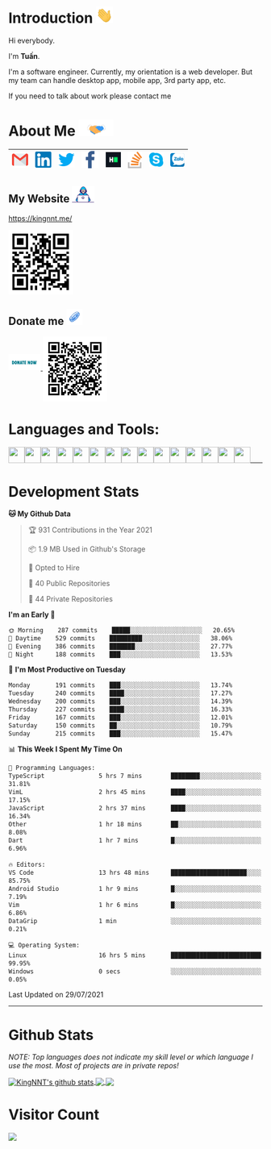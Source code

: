 # Introduction <img src="https://github.com/KingNNT/KingNNT/blob/master/assets/images/gifs/hi.gif" height="32px">

Hi everybody.

I'm **Tuấn**.

I'm a software engineer. Currently, my orientation is a web developer. But my team can handle desktop app, mobile app, 3rd party app, etc.

If you need to talk about work please contact me

# About Me <img src="https://github.com/KingNNT/KingNNT/blob/master/assets/images/gifs/Handshake.gif" height="32px">

| [<img src="https://github.com/KingNNT/KingNNT/blob/master/assets/images/icons/Gmail.svg" alt="Gmail logo" height="32">](mailto:Dev.KingNNT@gmail.com) | [<img src="https://github.com/KingNNT/KingNNT/blob/master/assets/images/icons/Linkedin.svg" alt="Linkedin Logo" width="32">](https://in.linkedin.com/in/kingnnt) | [<img src="https://github.com/KingNNT/KingNNT/blob/master/assets/images/icons/Twitter.svg" alt="Twitter Logo" width="32">](https://twitter.com/King_NNT) | [<img src="https://github.com/KingNNT/KingNNT/blob/master/assets/images/icons/facebook.svg" alt="Facebook logo" width="34">](https://facebook.com/Kinggg.NNT) | [<img src="https://github.com/KingNNT/KingNNT/blob/master/assets/images/icons/HackerRank.svg" alt="HackerRank Logo" width="30">](https://www.hackerrank.com/Dev_KingNNT) | [<img src="https://github.com/KingNNT/KingNNT/blob/master/assets/images/icons/stackoverflow.svg" alt="Stackoverflow Logo" width="28">](https://stackoverflow.com/users/12560659/king-nnt) | [<img src="https://github.com/KingNNT/KingNNT/blob/master/assets/images/icons/skype.svg" alt="Skype Logo" width="28">](https://join.skype.com/invite/eqRpzcC8cGsf) | [<img src="https://github.com/KingNNT/KingNNT/blob/master/assets/images/icons/zalo.svg" alt="Zalo Logo" width="28">](https://zalo.me/kingnnt) |
| :---------------------------------------------------------------------------------------------------------------------------------------------------: | :--------------------------------------------------------------------------------------------------------------------------------------------------------------: | :------------------------------------------------------------------------------------------------------------------------------------------------------: | :-----------------------------------------------------------------------------------------------------------------------------------------------------------: | :----------------------------------------------------------------------------------------------------------------------------------------------------------------------: | :---------------------------------------------------------------------------------------------------------------------------------------------------------------------------------------: | :----------------------------------------------------------------------------------------------------------------------------------------------------------------: | :-------------------------------------------------------------------------------------------------------------------------------------------: |

## My Website <img src="https://github.com/KingNNT/KingNNT/blob/master/assets/images/gifs/developer.gif" height="32px">

<a href="https://kingnnt.me/" height="64">https://kingnnt.me/</a>

<img align='center' height='128' width="128" src="https://github.com/KingNNT/KingNNT/blob/master/assets/images/qrcodes/QRCode_MyProfile.svg" />

## Donate me <img src="https://github.com/KingNNT/KingNNT/blob/master/assets/images/gifs/coin.gif" height="32px">

<a align='center' href="https://github.com/KingNNT/KingNNT/blob/master/Donate.md">
  <img src="https://github.com/KingNNT/KingNNT/blob/master/assets/images/gifs/donate.gif" height="32px">
</a>

<img align='center' height='128' width="128" src="https://github.com/KingNNT/KingNNT/blob/master/assets/images/qrcodes/QRCode_DonateLink.svg" />

# Languages and Tools:

<img align='left' height="32" width="32" color="##b026bf" src="https://cdn.jsdelivr.net/npm/simple-icons@v3/icons/visualstudiocode.svg" />
<img align='left' height="32" width="32" src="https://cdn.jsdelivr.net/npm/simple-icons@v3/icons/visualstudio.svg" />
<img align='left' height="32" width="32" src="https://cdn.jsdelivr.net/npm/simple-icons@v3/icons/sublimetext.svg" />
<img align='left' height="32" width="32" src="https://cdn.jsdelivr.net/npm/simple-icons@v3/icons/jetbrains.svg" />
<img align='left' height="32" width="32" src="https://cdn.jsdelivr.net/npm/simple-icons@v3/icons/html5.svg" />
<img align='left' height="32" width="32" src="https://cdn.jsdelivr.net/npm/simple-icons@v3/icons/css3.svg" />
<img align='left' height="32" width="32" src="https://cdn.jsdelivr.net/npm/simple-icons@v3/icons/javascript.svg" />
<img align='left' height="32" width="32" src="https://cdn.jsdelivr.net/npm/simple-icons@3.5.0/icons/bootstrap.svg" />
<img align='left' height="32" width="32" src="https://cdn.jsdelivr.net/npm/simple-icons@v3/icons/php.svg" />
<img align='left' height="32" width="32" src="https://cdn.jsdelivr.net/npm/simple-icons@v3/icons/laravel.svg" />
<img align='left' height="32" width="32" src="https://cdn.jsdelivr.net/npm/simple-icons@3.5.0/icons/java.svg" />
<img align='left' height="32" width="32" src="https://cdn.jsdelivr.net/npm/simple-icons@v3/icons/mysql.svg" />
<img align='left' height="32" width="32" src="https://cdn.jsdelivr.net/npm/simple-icons@3.5.0/icons/microsoftsqlserver.svg" />
<img align='left' height="32" width="32" src="https://cdn.jsdelivr.net/npm/simple-icons@v3/icons/mongodb.svg" />
<img align='left' height="32" width="32" src="https://cdn.jsdelivr.net/npm/simple-icons@v3/icons/sqlite.svg" />

<br />

---

# Development Stats

<!--START_SECTION:waka-->
**🐱 My Github Data** 

> 🏆 931 Contributions in the Year 2021
 > 
> 📦 1.9 MB Used in Github's Storage 
 > 
> 💼 Opted to Hire
 > 
> 📜 40 Public Repositories 
 > 
> 🔑 44 Private Repositories  
 > 
**I'm an Early 🐤** 

```text
🌞 Morning    287 commits    █████░░░░░░░░░░░░░░░░░░░░   20.65% 
🌆 Daytime    529 commits    █████████░░░░░░░░░░░░░░░░   38.06% 
🌃 Evening    386 commits    ███████░░░░░░░░░░░░░░░░░░   27.77% 
🌙 Night      188 commits    ███░░░░░░░░░░░░░░░░░░░░░░   13.53%

```
📅 **I'm Most Productive on Tuesday** 

```text
Monday       191 commits    ███░░░░░░░░░░░░░░░░░░░░░░   13.74% 
Tuesday      240 commits    ████░░░░░░░░░░░░░░░░░░░░░   17.27% 
Wednesday    200 commits    ███░░░░░░░░░░░░░░░░░░░░░░   14.39% 
Thursday     227 commits    ████░░░░░░░░░░░░░░░░░░░░░   16.33% 
Friday       167 commits    ███░░░░░░░░░░░░░░░░░░░░░░   12.01% 
Saturday     150 commits    ██░░░░░░░░░░░░░░░░░░░░░░░   10.79% 
Sunday       215 commits    ███░░░░░░░░░░░░░░░░░░░░░░   15.47%

```


📊 **This Week I Spent My Time On** 

```text
💬 Programming Languages: 
TypeScript               5 hrs 7 mins        ████████░░░░░░░░░░░░░░░░░   31.81% 
VimL                     2 hrs 45 mins       ████░░░░░░░░░░░░░░░░░░░░░   17.15% 
JavaScript               2 hrs 37 mins       ████░░░░░░░░░░░░░░░░░░░░░   16.34% 
Other                    1 hr 18 mins        ██░░░░░░░░░░░░░░░░░░░░░░░   8.08% 
Dart                     1 hr 7 mins         █░░░░░░░░░░░░░░░░░░░░░░░░   6.96%

🔥 Editors: 
VS Code                  13 hrs 48 mins      █████████████████████░░░░   85.75% 
Android Studio           1 hr 9 mins         █░░░░░░░░░░░░░░░░░░░░░░░░   7.19% 
Vim                      1 hr 6 mins         █░░░░░░░░░░░░░░░░░░░░░░░░   6.86% 
DataGrip                 1 min               ░░░░░░░░░░░░░░░░░░░░░░░░░   0.21%

💻 Operating System: 
Linux                    16 hrs 5 mins       █████████████████████████   99.95% 
Windows                  0 secs              ░░░░░░░░░░░░░░░░░░░░░░░░░   0.05%

```


 Last Updated on 29/07/2021
<!--END_SECTION:waka-->

---

# Github Stats

_NOTE: Top languages does not indicate my skill level or which language I use the most. Most of projects are in private repos!_

<a href="https://github.com/KingNNT">
  <img align="center" src="https://github-readme-stats.vercel.app/api?username=KingNNT&show_icons=true&theme=gruvbox&count_private=true" alt="KingNNT's github stats" />
</a>

<a href="https://github.com/KingNNT">
  <img align="center" src="https://github-readme-stats.vercel.app/api/top-langs/?username=KingNNT&layout=compact&theme=gruvbox&count_private=true&how_icons=true" />
</a>

<a href="https://github.com/KingNNT">
  <img align="center" src="https://github-readme-stats.vercel.app/api/pin/?username=KingNNT&repo=MS-Tools&theme=gruvbox" />
</a>

# Visitor Count

<img src="https://profile-counter.glitch.me/KingNNT/count.svg" />

